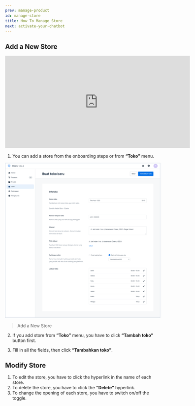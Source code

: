 ```yaml
---
prev: manage-product
id: manage-store
title: How To Manage Store
next: activate-your-chatbot
---
```


## Add a New Store

<iframe width="600" height="300" src="https://www.youtube.com/embed/dLcMLqLrp9U?list=PLy86Ve1I7c3iZrOzmqE16D0ZVIjoDFRQw" title="YouTube video player" frameborder="0" allow="accelerometer; autoplay; clipboard-write; encrypted-media; gyroscope; picture-in-picture" allowfullscreen></iframe>

1. You can add a store from the onboarding steps or from **“Toko”** menu.

![Qios illustration](./images/image9.png)

> Add a New Store

2. If you add store from **“Toko”** menu, you have to click **“Tambah toko”** button first.

3. Fill in all the fields, then click **“Tambahkan toko”**.

## Modify Store

1. To edit the store, you have to click the hyperlink in the name of each store.
2. To delete the store, you have to click the **“Delete”** hyperlink.
3. To change the opening of each store, you have to switch on/off the toggle.
